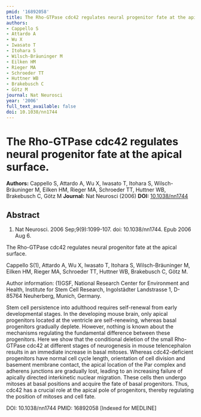 ```yaml
---
pmid: '16892058'
title: The Rho-GTPase cdc42 regulates neural progenitor fate at the apical surface.
authors:
- Cappello S
- Attardo A
- Wu X
- Iwasato T
- Itohara S
- Wilsch-Bräuninger M
- Eilken HM
- Rieger MA
- Schroeder TT
- Huttner WB
- Brakebusch C
- Götz M
journal: Nat Neurosci
year: '2006'
full_text_available: false
doi: 10.1038/nn1744
---
```


# The Rho-GTPase cdc42 regulates neural progenitor fate at the apical surface.
**Authors:** Cappello S, Attardo A, Wu X, Iwasato T, Itohara S, Wilsch-Bräuninger M, Eilken HM, Rieger MA, Schroeder TT, Huttner WB, Brakebusch C, Götz M
**Journal:** Nat Neurosci (2006)
**DOI:** [10.1038/nn1744](https://doi.org/10.1038/nn1744)

## Abstract

1. Nat Neurosci. 2006 Sep;9(9):1099-107. doi: 10.1038/nn1744. Epub 2006 Aug 6.

The Rho-GTPase cdc42 regulates neural progenitor fate at the apical surface.

Cappello S(1), Attardo A, Wu X, Iwasato T, Itohara S, Wilsch-Bräuninger M, 
Eilken HM, Rieger MA, Schroeder TT, Huttner WB, Brakebusch C, Götz M.

Author information:
(1)GSF, National Research Center for Environment and Health, Institute for Stem 
Cell Research, Ingolstädter Landstrasse 1, D-85764 Neuherberg, Munich, Germany.

Stem cell persistence into adulthood requires self-renewal from early 
developmental stages. In the developing mouse brain, only apical progenitors 
located at the ventricle are self-renewing, whereas basal progenitors gradually 
deplete. However, nothing is known about the mechanisms regulating the 
fundamental difference between these progenitors. Here we show that the 
conditional deletion of the small Rho-GTPase cdc42 at different stages of 
neurogenesis in mouse telencephalon results in an immediate increase in basal 
mitoses. Whereas cdc42-deficient progenitors have normal cell cycle length, 
orientation of cell division and basement membrane contact, the apical location 
of the Par complex and adherens junctions are gradually lost, leading to an 
increasing failure of apically directed interkinetic nuclear migration. These 
cells then undergo mitoses at basal positions and acquire the fate of basal 
progenitors. Thus, cdc42 has a crucial role at the apical pole of progenitors, 
thereby regulating the position of mitoses and cell fate.

DOI: 10.1038/nn1744
PMID: 16892058 [Indexed for MEDLINE]
